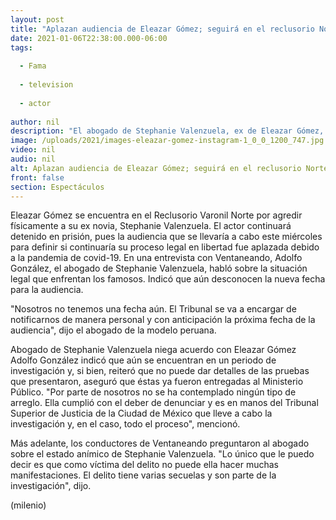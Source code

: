 ```yaml
---
layout: post
title: "Aplazan audiencia de Eleazar Gómez; seguirá en el reclusorio Norte"
date: 2021-01-06T22:38:00.000-06:00
tags:
  
  - Fama
  
  - television
  
  - actor
  
author: nil
description: "El abogado de Stephanie Valenzuela, ex de Eleazar Gómez, habló sobre la situación legal que enfrentan los famosos. "
image: /uploads/2021/images-eleazar-gomez-instagram-1_0_0_1200_747.jpg
video: nil
audio: nil
alt: Aplazan audiencia de Eleazar Gómez; seguirá en el reclusorio Norte
front: false
section: Espectáculos
---
```


Eleazar Gómez se encuentra en el Reclusorio Varonil Norte por agredir físicamente a su ex novia, Stephanie Valenzuela. El actor continuará detenido en prisión, pues la audiencia que se llevaría a cabo este miércoles para definir si continuaría su proceso legal en libertad fue aplazada debido a la pandemia de covid-19.  En una entrevista con Ventaneando, Adolfo González, el abogado de Stephanie Valenzuela, habló sobre la situación legal que enfrentan los famosos. Indicó que aún desconocen la nueva fecha para la audiencia. 

"Nosotros no tenemos una fecha aún. El Tribunal se va a encargar de notificarnos de manera personal y con anticipación la próxima fecha de la audiencia", dijo el abogado de la modelo peruana. 

Abogado de Stephanie Valenzuela niega acuerdo con Eleazar Gómez Adolfo González indicó que aún se encuentran en un periodo de investigación y, si bien, reiteró que no puede dar detalles de las pruebas que presentaron, aseguró que éstas ya fueron entregadas al Ministerio Público.   "Por parte de nosotros no se ha contemplado ningún tipo de arreglo. Ella cumplió con el deber de denunciar y es en manos del Tribunal Superior de Justicia de la Ciudad de México que lleve a cabo la investigación y, en el caso, todo el proceso", mencionó.  

Más adelante, los conductores de Ventaneando preguntaron al abogado sobre el estado anímico de Stephanie Valenzuela.  "Lo único que le puedo decir es que como víctima del delito no puede ella hacer muchas manifestaciones. El delito tiene varias secuelas y son parte de la investigación", dijo.  

(milenio)
